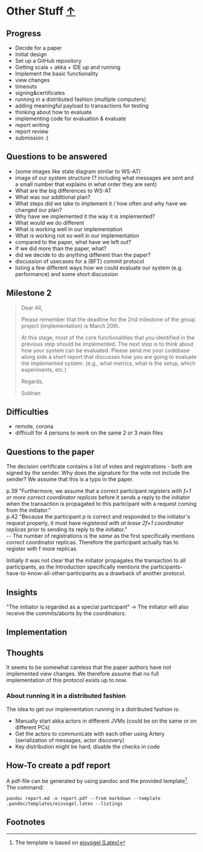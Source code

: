 # Other Stuff [&uarr;](./../README.md)

## Progress

* Decide for a paper
* Initial design
* Set up a GitHub repository
* Getting scala + akka + IDE up and running
* Implement the basic functionality
* view changes
* timeouts
* signing&certificates
* running in a distributed fashion (multiple computers)
* adding meaningful payload to transactions for testing
* thinking about how to evaluate
* implementing code for evaluation & evaluate
* report writing
* report review
* submission :)

## Questions to be answered

* (some images like state diagram similar to WS-AT)
* image of our system structure (? including what messages are sent and a small number that explains in what order they are sent)
* What are the big differences to WS-AT
* What was our additional plan?
* What steps did we take to implement it / how often and why have we changed our plan?
* Why have we implemented it the way it is implemented?
* What would we do different
* What is working well in our implementation
* What is working not so well in our implementation
* compared to the paper, what have we left out?
* If we did more than the paper, what?
* did we decide to do anything different than the paper?
* discussion of usecases for a (BFT) commit protocol
* listing a few different ways how we could evaluate our system (e.g. performance) and some short discussion

## Milestone 2

>Dear All,
>
>Please remember that the deadline for the 2nd milestone of the group project (implementation) is March 20th. 
>
>At this stage, most of the core functionalities that you identified in the previous step should be implemented. The next step is to think about how your system can be evaluated. Please send me your codebase along side a short report that discusses how you are going to evaluate the implemented system. (e.g., what metrics, what is the setup, which experiments, etc.)
>
>Regards,
>
>Sobhan

## Difficulties

* remote, corona
* difficult for 4 persons to work on the same 2 or 3 main files

## Questions to the paper

The decision certificate contains a list of votes and registrations - both are signed by the sender. Why does the signature for the vote not include the sender? We assume that this is a typo in the paper.

p.39 "Furthermore, we assume that a correct participant *registers with f+1 or more correct coordinator replicas* before it sends a reply to the initiator when the transaction is propagated to this participant with a request coming from the initiator."  
p.42 "Because the participant p is correct and responded to the initiator's request properly, it must have *registered with at lease 2f+1 coordinator replicas* prior to sending its reply to the initiator."  
-- The number of registrations is the *same* as the first specifically mentions *correct* coordinator replicas. Therefore the participant actually has to register with f more replicas.

Initially it was not clear that the initiator propagates the transaction to all participants, as the Introduction specifically mentions the participants-have-to-know-all-other-participants as a drawback of another protocol.

## Insights

"The initiator is regarded as a special participant" -> The initiator will also receive the commits/aborts by the coordinators.

## Implementation

## Thoughts

It seems to be somewhat careless that the paper authors have not implemented view changes. We therefore assume that no full implementation of this protocol exists up to now.

### About running it in a distributed fashion

The idea to get our implementation running in a distributed fashion is:

* Manually start akka actors in different JVMs (could be on the same or on different PCs)
* Get the actors to communicate with each other using Artery (serialization of messages, actor discovery)
* Key distribution might be hard, disable the checks in code

## How-To create a pdf report

A pdf-file can be generated by using pandoc and the provided template[^1]. The command:

    pandoc report.md -o report.pdf --from markdown --template .pandoc/templates/eisvogel.latex --listings

## Footnotes

[^1]: The template is based on [eisvogel (Latex)](https://github.com/Wandmalfarbe/pandoc-latex-template)
